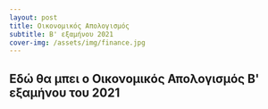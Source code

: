 ```yaml
---
layout: post
title: Οικονομικός Απολογισμός
subtitle: B' εξαμήνου 2021
cover-img: /assets/img/finance.jpg
---
```



## Εδώ θα μπει ο Οικονομικός Απολογισμός B' εξαμήνου του 2021